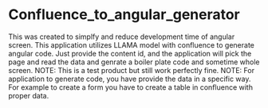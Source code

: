 # Confluence_to_angular_generator
This was created to simplfy and reduce development time of angular screen. This application utilizes LLAMA model with confluence to generate angular code. Just provide the content id, and the application will pick the page and read the data and genrate a boiler plate code and sometime whole screen.
NOTE: This is a test product but still work perfectly fine. 
NOTE: For application to generate code, you have provide the data in a specific way. For example to create a form you have to create a table in confluence with proper data.